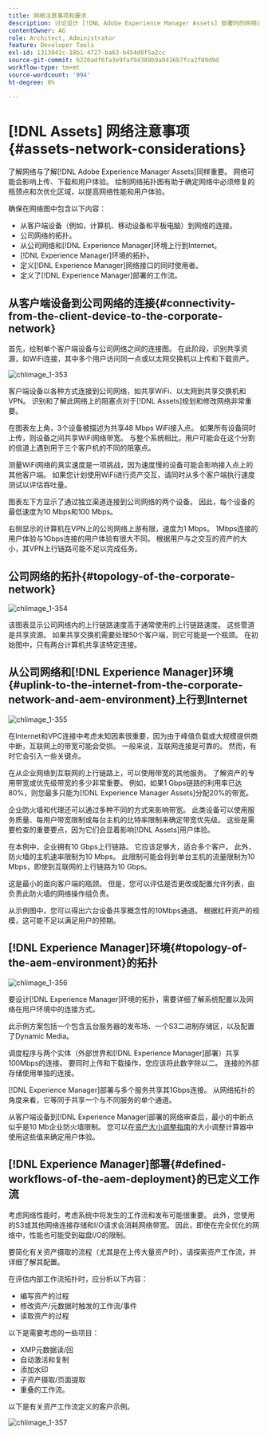 ```yaml
---
title: 网络注意事项和要求
description: 讨论设计 [!DNL Adobe Experience Manager Assets] 部署时的网络注意事项。
contentOwner: AG
role: Architect, Administrator
feature: Developer Tools
exl-id: 1313842c-18b1-4727-ba63-b454d0f5a2cc
source-git-commit: b220adf6fa3e9faf94389b9a9416b7fca2f89d9d
workflow-type: tm+mt
source-wordcount: '994'
ht-degree: 0%

---
```


# [!DNL Assets] 网络注意事项  {#assets-network-considerations}

了解网络与了解[!DNL Adobe Experience Manager Assets]同样重要。 网络可能会影响上传、下载和用户体验。 绘制网络拓扑图有助于确定网络中必须修复的瓶颈点和次优化区域，以提高网络性能和用户体验。

确保在网络图中包含以下内容：

* 从客户端设备（例如，计算机、移动设备和平板电脑）到网络的连接。
* 公司网络的拓扑。
* 从公司网络和[!DNL Experience Manager]环境上行到Internet。
* [!DNL Experience Manager]环境的拓扑。
* 定义[!DNL Experience Manager]网络接口的同时使用者。
* 定义了[!DNL Experience Manager]部署的工作流。

## 从客户端设备到公司网络的连接{#connectivity-from-the-client-device-to-the-corporate-network}

首先，绘制单个客户端设备与公司网络之间的连接图。 在此阶段，识别共享资源，如WiFi连接，其中多个用户访问同一点或以太网交换机以上传和下载资产。

![chlimage_1-353](assets/chlimage_1-353.png)

客户端设备以各种方式连接到公司网络，如共享WiFi、以太网到共享交换机和VPN。 识别和了解此网络上的阻塞点对于[!DNL Assets]规划和修改网络非常重要。

在图表左上角，3个设备被描述为共享48 Mbps WiFi接入点。 如果所有设备同时上传，则设备之间共享WiFi网络带宽。 与整个系统相比，用户可能会在这个分割的信道上遇到用于三个客户机的不同的阻塞点。

测量WiFi网络的真实速度是一项挑战，因为速度慢的设备可能会影响接入点上的其他客户端。 如果您计划使用WiFi进行资产交互，请同时从多个客户端执行速度测试以评估吞吐量。

图表左下方显示了通过独立渠道连接到公司网络的两个设备。 因此，每个设备的最低速度为10 Mbps和100 Mbps。

右侧显示的计算机在VPN上的公司网络上游有限，速度为1 Mbps。 1Mbps连接的用户体验与1Gbps连接的用户体验有很大不同。 根据用户与之交互的资产的大小，其VPN上行链路可能不足以完成任务。

## 公司网络的拓扑{#topology-of-the-corporate-network}

![chlimage_1-354](assets/chlimage_1-354.png)

该图表显示公司网络内的上行链路速度高于通常使用的上行链路速度。 这些管道是共享资源。 如果共享交换机需要处理50个客户端，则它可能是一个瓶颈。 在初始图中，只有两台计算机共享该特定连接。

## 从公司网络和[!DNL Experience Manager]环境{#uplink-to-the-internet-from-the-corporate-network-and-aem-environment}上行到Internet

![chlimage_1-355](assets/chlimage_1-355.png)

在Internet和VPC连接中考虑未知因素很重要，因为由于峰值负载或大规模提供商中断，互联网上的带宽可能会受损。 一般来说，互联网连接是可靠的。 然而，有时它会引入一些关键点。

在从企业网络到互联网的上行链路上，可以使用带宽的其他服务。 了解资产的专用带宽或优先级带宽的多少非常重要。 例如，如果1 Gbps链路的利用率已达80%，则您最多只能为[!DNL Experience Manager Assets]分配20%的带宽。

企业防火墙和代理还可以通过多种不同的方式来影响带宽。 此类设备可以使用服务质量、每用户带宽限制或每台主机的比特率限制来确定带宽优先级。 这些是需要检查的重要要点，因为它们会显着影响[!DNL Assets]用户体验。

在本例中，企业拥有10 Gbps上行链路。 它应该足够大，适合多个客户。 此外，防火墙的主机速率限制为10 Mbps。 此限制可能会将到单台主机的流量限制为10 Mbps，即使到互联网的上行链路为10 Gbps。

这是最小的面向客户端的瓶颈。 但是，您可以评估是否更改或配置允许列表，由负责此防火墙的网络操作组负责。

从示例图中，您可以得出六台设备共享概念性的10Mbps通道。 根据杠杆资产的规模，这可能不足以满足用户的预期。

## [!DNL Experience Manager]环境{#topology-of-the-aem-environment}的拓扑

![chlimage_1-356](assets/chlimage_1-356.png)

要设计[!DNL Experience Manager]环境的拓扑，需要详细了解系统配置以及网络在用户环境中的连接方式。

此示例方案包括一个包含五台服务器的发布场、一个S3二进制存储区，以及配置了Dynamic Media。

调度程序与两个实体（外部世界和[!DNL Experience Manager]部署）共享100Mbps的连接。 要同时上传和下载操作，您应该将此数字除以二。 连接的外部存储使用单独的连接。

[!DNL Experience Manager]部署与多个服务共享其1Gbps连接。 从网络拓扑的角度来看，它等同于共享一个与不同服务的单个通道。

从客户端设备到[!DNL Experience Manager]部署的网络审查后，最小的中断点似乎是10 Mb企业防火墙限制。 您可以在[资产大小调整指南](assets-sizing-guide.md)的大小调整计算器中使用这些值来确定用户体验。

## [!DNL Experience Manager]部署{#defined-workflows-of-the-aem-deployment}的已定义工作流

考虑网络性能时，考虑系统中将发生的工作流和发布可能很重要。 此外，您使用的S3或其他网络连接存储和I/O请求会消耗网络带宽。 因此，即使在完全优化的网络中，性能也可能受到磁盘I/O的限制。

要简化有关资产摄取的流程（尤其是在上传大量资产时），请探索资产工作流，并详细了解其配置。

在评估内部工作流拓扑时，应分析以下内容：

* 编写资产的过程
* 修改资产/元数据时触发的工作流/事件
* 读取资产的过程

以下是需要考虑的一些项目：

* XMP元数据读/回
* 自动激活和复制
* 添加水印
* 子资产摄取/页面提取
* 重叠的工作流。

以下是有关资产工作流定义的客户示例。

![chlimage_1-357](assets/chlimage_1-357.png)
